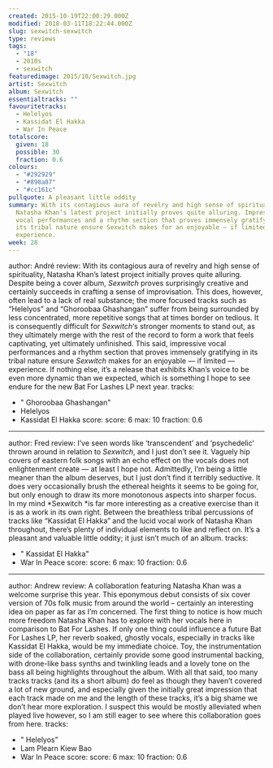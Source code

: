 ```yaml
---
created: 2015-10-19T22:00:29.000Z
modified: 2018-03-11T18:22:44.000Z
slug: sexwitch-sexwitch
type: reviews
tags:
  - "18"
  - 2010s
  - sexwitch
featuredimage: 2015/10/Sexwitch.jpg
artist: Sexwitch
album: Sexwitch
essentialtracks: ""
favouritetracks:
  - Helelyos
  - Kassidat El Hakka
  - War In Peace
totalscore:
  given: 18
  possible: 30
  fraction: 0.6
colours:
  - "#292929"
  - "#898a87"
  - "#cc161c"
pullquote: A pleasant little oddity
summary: With its contagious aura of revelry and high sense of spirituality,
  Natasha Khan’s latest project initially proves quite alluring. Impressive
  vocal performances and a rhythm section that proves immensely gratifying in
  its tribal nature ensure Sexwitch makes for an enjoyable — if limited —
  experience.
week: 28
---
```

author: André
review: With its contagious aura of revelry and high sense of spirituality,
  Natasha Khan’s latest project initially proves quite alluring. Despite being a
  cover album, *Sexwitch* proves surprisingly creative and certainly succeeds in
  crafting a sense of improvisation. This does, however, often lead to a lack of
  real substance; the more focused tracks such as “Helelyos” and “Ghoroobaa
  Ghashangan” suffer from being surrounded by less concentrated, more repetitive
  songs that at times border on tedious. It is consequently difficult for
  *Sexwitch*‘s stronger moments to stand out, as they ultimately merge with the
  rest of the record to form a work that feels captivating, yet ultimately
  unfinished. This said, impressive vocal performances and a rhythm section that
  proves immensely gratifying in its tribal nature ensure *Sexwitch* makes for
  an enjoyable — if limited — experience. If nothing else, it’s a release that
  exhibits Khan’s voice to be even more dynamic than we expected, which is
  something I hope to see endure for the new Bat For Lashes LP next year.
tracks:
  - " Ghoroobaa Ghashangan"
  - ­Helelyos
  - ­Kassidat El Hakka
score:
  score: 6
  max: 10
  fraction: 0.6
---
author: Fred
review: I’ve seen words like ‘transcendent’ and ‘psychedelic’ thrown around in
  relation to *Sexwitch*, and I just don’t see it. Vaguely hip covers of eastern
  folk songs with an echo effect on the vocals does not enlightenment create —
  at least I hope not. Admittedly, I’m being a little meaner than the album
  deserves, but I just don’t find it terribly seductive. It does very
  occasionally brush the ethereal heights it seems to be going for, but only
  enough to draw its more monotonous aspects into sharper focus. In my mind
  *Sexwitch *is far more interesting as a creative exercise than it is as a work
  in its own right. Between the breathless tribal percussions of tracks like
  “Kassidat El Hakka” and the lucid vocal work of Natasha Khan throughout,
  there’s plenty of individual elements to like and reflect on. It’s a pleasant
  and valuable little oddity; it just isn’t much of an album.
tracks:
  - " Kassidat El Hakka"
  - ­War In Peace
score:
  score: 6
  max: 10
  fraction: 0.6
---
author: Andrew
review: A collaboration featuring Natasha Khan was a welcome surprise this year.
  This eponymous debut consists of six cover version of 70s folk music from
  around the world – certainly an interesting idea on paper as far as I’m
  concerned. The first thing to notice is how much more freedom Natasha Khan has
  to explore with her vocals here in comparison to Bat For Lashes. If only one
  thing could influence a future Bat For Lashes LP, her reverb soaked, ghostly
  vocals, especially in tracks like Kassidat El Hakka, would be my immediate
  choice. Toy, the instrumentation side of the collaboration, certainly provide
  some good instrumental backing, with drone-like bass synths and twinkling
  leads and a lovely tone on the bass all being highlights throughout the album.
  With all that said, too many tracks tracks (and its a short album) do feel as
  though they haven’t covered a lot of new ground, and especially given the
  initially great impression that each track made on me and the length of these
  tracks, it’s a big shame we don’t hear more exploration. I suspect this would
  be mostly alleviated when played live however, so I am still eager to see
  where this collaboration goes from here.
tracks:
  - " Helelyos"
  - ­Lam Plearn Kiew Bao
  - ­War In Peace
score:
  score: 6
  max: 10
  fraction: 0.6
